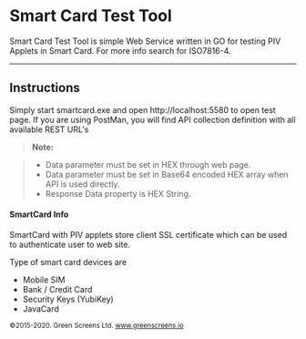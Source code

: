 Smart Card Test Tool
===================

Smart Card Test Tool is simple Web Service written in GO for testing PIV Applets in Smart Card.  For more info search for ISO7816-4.

----------

Instructions
-------------

Simply start smartcard.exe and open http://localhost:5580 to open test page.
If you are using PostMan, you will find API collection definition with all available REST URL's

> **Note:**

> - Data parameter must be set in HEX through web page.
> - Data parameter must be set in Base64 encoded HEX array when API is used directly.
> - Response Data property is HEX String.


#### <i class="icon-file"></i> SmartCard Info

SmartCard with PIV applets store client SSL certificate which can be used to authenticate user to web site.

Type of smart card devices are

  - Mobile SIM
  - Bank / Credit Card
  - Security Keys (YubiKey)
  - JavaCard


<small>&copy;2015-2020. Green Screens Ltd. www.greenscreens.io</small>
